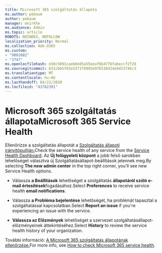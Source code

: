 ```yaml
---
title: Microsoft 365 szolgáltatás állapota
ms.author: pebaum
author: pebaum
manager: mnirkhe
ms.audience: Admin
ms.topic: article
ROBOTS: NOINDEX, NOFOLLOW
localization_priority: Normal
ms.collection: Adm_O365
ms.custom:
- "9001682"
- "3747"
ms.openlocfilehash: e50c5091caeb0e85a55eeaf0b4776fabeccf2f20
ms.sourcegitcommit: 631cbb5f03e5371f0995e976536d24e9d13746c3
ms.translationtype: MT
ms.contentlocale: hu-HU
ms.lasthandoff: 04/22/2020
ms.locfileid: "43762391"
---
```

# <a name="microsoft-365-service-health"></a><span data-ttu-id="78133-102">Microsoft 365 szolgáltatás állapota</span><span class="sxs-lookup"><span data-stu-id="78133-102">Microsoft 365 Service Health</span></span>


<span data-ttu-id="78133-103">Ellenőrizze a szolgáltatás állapotát a [Szolgáltatás állapoti irányítópultján.](https://admin.microsoft.com/Adminportal/Home?source=applauncher#/servicehealth)</span><span class="sxs-lookup"><span data-stu-id="78133-103">Check the service health of any service from the [Service Health Dashboard](https://admin.microsoft.com/Adminportal/Home?source=applauncher#/servicehealth).</span></span> <span data-ttu-id="78133-104">Az **Új felügyeleti központ** a jobb felső sarokban lehetőséget választva új Szolgáltatásállapot-beállítások jelennek meg.</span><span class="sxs-lookup"><span data-stu-id="78133-104">By selecting **The new admin center** in the top right corner, you'll see new Service Health options.</span></span>

- <span data-ttu-id="78133-105">Válassza **a Beállítások** lehetőséget a szolgáltatás **állapotáról szóló e-mail értesítések**fogadásához.</span><span class="sxs-lookup"><span data-stu-id="78133-105">Select **Preferences** to receive service health **email notifications**.</span></span>

- <span data-ttu-id="78133-106">Válassza **a Probléma bejelentése** lehetőséget, ha problémát tapasztal a szolgáltatással kapcsolatban.</span><span class="sxs-lookup"><span data-stu-id="78133-106">Select **Report an issue** if you're experiencing an issue with the service.</span></span>

- <span data-ttu-id="78133-107">**Válassza az Előzmények** lehetőséget a szervezet szolgáltatásállapot-előzményeinek áttekintéséhez.</span><span class="sxs-lookup"><span data-stu-id="78133-107">Select **History** to review the service health history of your organization.</span></span> 

<span data-ttu-id="78133-108">További információ: [A Microsoft 365 szolgáltatás állapotának ellenőrzése.](https://docs.microsoft.com/office365/enterprise/view-service-health)</span><span class="sxs-lookup"><span data-stu-id="78133-108">For more info, see [How to check Microsoft 365 service health](https://docs.microsoft.com/office365/enterprise/view-service-health).</span></span> 